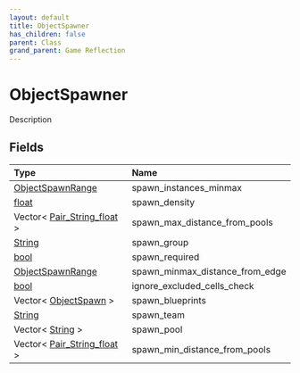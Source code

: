 ```yaml
---
layout: default
title: ObjectSpawner
has_children: false
parent: Class
grand_parent: Game Reflection
---
```

# ObjectSpawner
Description 

## Fields
| Type | Name |
|:-------------|:--------------|
| [ObjectSpawnRange](/game-reflection/classes/object_spawn_range.md) | spawn_instances_minmax |
| [float](/game-reflection/components/float.md) | spawn_density |
| Vector< [Pair_String_float](/game-reflection/classes/pair__string_float.md) > | spawn_max_distance_from_pools |
| [String](/game-reflection/components/string.md) | spawn_group |
| [bool](/game-reflection/components/bool.md) | spawn_required |
| [ObjectSpawnRange](/game-reflection/classes/object_spawn_range.md) | spawn_minmax_distance_from_edge |
| [bool](/game-reflection/components/bool.md) | ignore_excluded_cells_check |
| Vector< [ObjectSpawn](/game-reflection/classes/object_spawn.md) > | spawn_blueprints |
| [String](/game-reflection/components/string.md) | spawn_team |
| Vector< [String](/game-reflection/components/string.md) > | spawn_pool |
| Vector< [Pair_String_float](/game-reflection/classes/pair__string_float.md) > | spawn_min_distance_from_pools |
